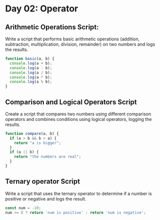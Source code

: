 # Day 02: Operator

## Arithmetic Operations Script:

Write a script that performs basic arithmetic operations (addition, subtraction, multiplication, division, remainder) on two numbers and logs the results.

```javascript
function basic(a, b) {
  console.log(a + b);
  console.log(a - b);
  console.log(a / b);
  console.log(a * b);
  console.log(a % b);
}
```

## Comparison and Logical Operators Script

Create a script that compares two numbers using different comparison operators and combines conditions using logical operators, logging the results.

```javascript
function compare(a, b) {
  if (a > b && b < a) {
    return "a is bigger";
  }
  if (a || b) {
    return "the numbers are real";
  }
}
```

## Ternary operator Script

Write a script that uses the ternary operator to determine if a number is positive or negative and logs the result.

```javascript
const num = -10;
num >= 0 ? return 'num is positive' : return 'num is negative';
```
